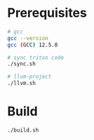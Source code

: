 # Prerequisites
```Bash
# gcc
gcc --version
gcc (GCC) 12.5.0

# sync triton code
./sync.sh

# llvm-project
./llvm.sh
```

# Build
```Bash
./build.sh
```